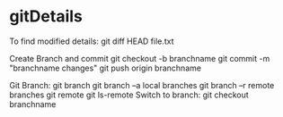 # gitDetails

To find modified details:
git diff HEAD file.txt


Create Branch and commit
git checkout -b branchname
git commit -m "branchname changes"
git push origin branchname

Git Branch:
git branch
git branch –a  local branches
git branch –r  remote branches
git remote 
git ls-remote
Switch to branch: git checkout branchname
